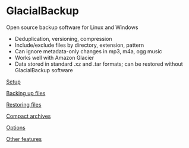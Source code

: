 # GlacialBackup

Open source backup software for Linux and Windows

* Deduplication, versioning, compression
* Include/exclude files by directory, extension, pattern
* Can ignore metadata-only changes in mp3, m4a, ogg music
* Works well with Amazon Glacier
* Data stored in standard .xz and .tar formats; can be restored without GlacialBackup software

[Setup](doc/setup.md)

[Backing up files](doc/backup.md)

[Restoring files](doc/restore.md)

[Compact archives](doc/compact.md)

[Options](doc/options.md)

[Other features](doc/other.md)

